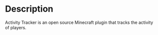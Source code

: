 # Description
Activity Tracker is an open source Minecraft plugin that tracks the activity of players.
